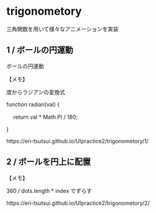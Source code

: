 <h1>trigonometory</h1>
三角関数を用いて様々なアニメーションを実装

<h2>1 / ボールの円運動</h2>
<p>ボールの円運動</p>
<p>【メモ】</p>
<p>度からラジアンの変換式</p>
<p>function radian(val) {</p>
<p> 　 return val * Math.PI / 180;</p>
<p>}</p>

<p>https://eri-tsutsui.github.io/UIpractice2/trigonometory/1/</p>

<h2>2 / ボールを円上に配置</h2>
<p>【メモ】</p>
<p>360 / dots.length * index でずらす</p>

<p>https://eri-tsutsui.github.io/UIpractice2/trigonometory/2/</p>

